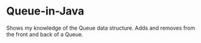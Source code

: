 # Queue-in-Java
Shows my knowledge of the Queue data structure. Adds and removes from the front and back of a Queue.
